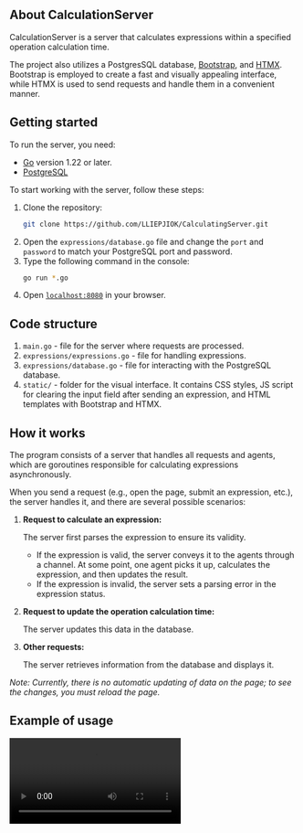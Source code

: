 ## About CalculationServer
CalculationServer is a server that calculates expressions within a specified operation calculation time.

The project also utilizes a PostgresSQL database, [Bootstrap](https://getbootstrap.com), and [HTMX](https://htmx.org). Bootstrap is employed to create a fast and visually appealing interface, while HTMX is used to send requests and handle them in a convenient manner.

## Getting started
To run the server, you need:
- [Go](https://golang.org/dl) version 1.22 or later.
- [PostgreSQL](https://postgresql.org/download)

To start working with the server, follow these steps:
1. Clone the repository:
   ```bash
   git clone https://github.com/LLIEPJIOK/CalculatingServer.git
   ```
2. Open the `expressions/database.go` file and change the `port` and `password` to match your PostgreSQL port and password.
3. Type the following command in the console:
   ```bash
   go run *.go
   ```
4. Open [`localhost:8080`](http://localhost:8080) in your browser.

## Code structure
1. `main.go` - file for the server where requests are processed.
2. `expressions/expressions.go` - file for handling expressions.
3. `expressions/database.go` - file for interacting with the PostgreSQL database.
4. `static/` - folder for the visual interface. It contains CSS styles, JS script for clearing the input field after sending an expression, and HTML templates with Bootstrap and HTMX.

## How it works
The program consists of a server that handles all requests and agents, which are goroutines responsible for calculating expressions asynchronously.

When you send a request (e.g., open the page, submit an expression, etc.), the server handles it, and there are several possible scenarios:

1. **Request to calculate an expression:**
   
   The server first parses the expression to ensure its validity.
   - If the expression is valid, the server conveys it to the agents through a channel. At some point, one agent picks it up, calculates the expression, and then updates the result.
   - If the expression is invalid, the server sets a parsing error in the expression status.

2. **Request to update the operation calculation time:**

   The server updates this data in the database.

3. **Other requests:**

   The server retrieves information from the database and displays it.

*Note: Currently, there is no automatic updating of data on the page; to see the changes, you must reload the page.*

## Example of usage
![Example of usage](https://github.com/LLIEPJIOK/CalculatingServer/tree/master/images/ServerUsage.mp4)